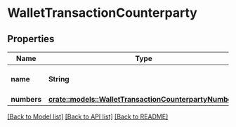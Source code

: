 # WalletTransactionCounterparty

## Properties

Name | Type | Description | Notes
------------ | ------------- | ------------- | -------------
**name** | **String** | The name of the counterparty | 
**numbers** | [**crate::models::WalletTransactionCounterpartyNumbers**](WalletTransactionCounterpartyNumbers.md) |  | 

[[Back to Model list]](../README.md#documentation-for-models) [[Back to API list]](../README.md#documentation-for-api-endpoints) [[Back to README]](../README.md)


